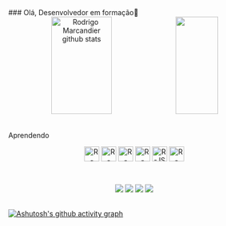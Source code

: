 <div style="margin-bottom:10px">
 ### Olá, Desenvolvedor em formação👋
<div align="center">  
  <img width="49%" height="195px" src="https://github-readme-stats.vercel.app/api?username=Rosmg&show_icons=true&count_private=true&hide_border=true&title_color=708090&icon_color=708090&text_color=c9d1d9&bg_color=0d1117" alt="Rodrigo Marcandier github stats" /> 
  <img width="41%" height="195px" src="https://github-readme-stats.vercel.app/api/top-langs/?username=Rosmg&layout=compact&hide_border=true&title_color=708090&text_color=708090&bg_color=0d1117" />
</div></br>
<p> Aprendendo
 <div align="center">  
  <img align="center" alt="R-HTML" height="30"  src="https://img.shields.io/badge/HTML-239120?style=for-the-badge&logo=html5&logoColor=white">
  <img align="center" alt="R-CSS" height="30"  src="https://img.shields.io/badge/CSS-239120?&style=for-the-badge&logo=css3&logoColor=white">
  <img align="center" alt="R-Python" height="30"  src="https://img.shields.io/badge/Python-3776AB?style=for-the-badge&logo=python&logoColor=white">
  <img align="center" alt="R-PHP" height="30"  src="https://img.shields.io/badge/PHP-777BB4?style=for-the-badge&logo=php&logoColor=white">
 <img align="center" alt="R-JS" height="30"  src="https://img.shields.io/badge/JavaScript-F7DF1E?style=for-the-badge&logo=javascript&logoColor=black">
  <img align="center" alt="R-MySql" height="30"  src="https://img.shields.io/badge/MySQL-00000F?style=for-the-badge&logo=mysql&logoColor=white">
</div></br>
  
  ##
 
<div align="center"> 
  <a href="https://www.instagram.com/rodrigo_marcandier/" target="_blank"><img src="https://img.shields.io/badge/-Instagram-%23E4405F?style=for-the-badge&logo=instagram&logoColor=white" target="_blank"></a>
 <a href="https://www.eyeem.com/u/rodrigomarcandier"_blank"><img src="https://upload.wikimedia.org/wikipedia/commons/2/22/EyeEm_Logo.svg"target="white"></a> 
  <a href = "mailto:rodrigo.marcandier@gmail.com"><img src="https://img.shields.io/badge/-Gmail-%23333?style=for-the-badge&logo=gmail&logoColor=white" target="_blank"></a>
  <a href="https://www.linkedin.com/in/rodrigo-marcandier-06859098/" target="_blank"><img src="https://img.shields.io/badge/-LinkedIn-%230077B5?style=for-the-badge&logo=linkedin&logoColor=white" target="_blank"></a> 
</div></br>

[![Ashutosh's github activity graph](https://github-readme-activity-graph.cyclic.app/graph?username=Rosmg&bg_color=0d1117&color=708090&line=708090&point=708090&area=true&hide_border=true)](https://github.com/ashutosh00710/github-readme-activity-graph)
</div>
